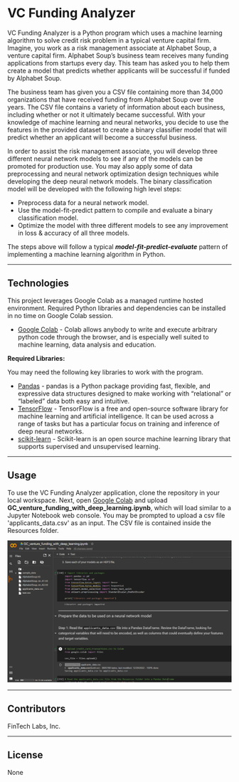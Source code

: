# VC Funding Analyzer

VC Funding Analyzer is a Python program which uses a machine learning algorithm to solve credit risk problem in a typical venture capital firm. Imagine, you work as a risk management associate at Alphabet Soup, a venture capital firm. Alphabet Soup’s business team receives many funding applications from startups every day. This team has asked you to help them create a model that predicts whether applicants will be successful if funded by Alphabet Soup.

The business team has given you a CSV file containing more than 34,000 organizations that have received funding from Alphabet Soup over the years. The CSV file contains a variety of information about each business, including whether or not it ultimately became successful. With your knowledge of machine learning and neural networks, you decide to use the features in the provided dataset to create a binary classifier model that will predict whether an applicant will become a successful business.

In order to assist the risk management associate, you will develop three different neural network models to see if any of the models can be promoted for production use. You may also apply some of data preprocessing and neural network optimization design techniques while developing the deep neural network models. The binary classification model will be developed with the following high level steps:

* Preprocess data for a neural network model.
* Use the model-fit-predict pattern to compile and evaluate a binary classification model.
* Optimize the model with three different models to see any improvement in loss & accuracy of all three models.

The steps above will follow a typical ***model-fit-predict-evaluate*** pattern of implementing a machine learning algorithm in Python.

---

## Technologies

This project leverages Google Colab as a managed runtime hosted environment. Required Python libraries and dependencies can be installed in no time on Google Colab session.
* [Google Colab](https://colab.research.google.com/) - Colab allows anybody to write and execute arbitrary python code through the browser, and is especially well suited to machine learning, data analysis and education.

**Required Libraries:**

You may need the following key libraries to work with the program.

- [Pandas](https://pandas.pydata.org/docs/reference/index.html) - pandas is a Python package providing fast, flexible, and expressive data structures designed to make working with “relational” or “labeled” data both easy and intuitive.
- [TensorFlow](https://www.tensorflow.org/learn) - TensorFlow is a free and open-source software library for machine learning and artificial intelligence. It can be used across a range of tasks but has a particular focus on training and inference of deep neural networks.
- [scikit-learn](https://scikit-learn.org/stable/getting_started.html/) - Scikit-learn is an open source machine learning library that supports supervised and unsupervised learning.

---

## Usage

To use the VC Funding Analyzer application, clone the repository in your local workspace. Next, open [Google Colab](https://colab.research.google.com/) and upload **GC_venture_funding_with_deep_learning.ipynb**, which will load similar to a Jupyter Notebook web console. You may be prompted to upload a csv file 'applicants_data.csv' as an input. The CSV file is contained inside the Resources folder.

![Google Colab](Images/app_usage.png)

---

## Contributors

FinTech Labs, Inc.

---

## License

None